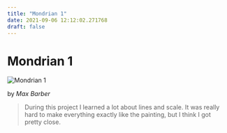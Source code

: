 ```yaml
---
title: "Mondrian 1"
date: 2021-09-06 12:12:02.271768
draft: false
---
```


# Mondrian 1

![Mondrian 1](../images/8aaa17e0-0f35-11ec-a5fb-1e00f30e0089.png)

by *Max Barber*



> During this project I learned a lot about lines and scale. It was really hard to make everything exactly like the painting, but I think I got pretty close.